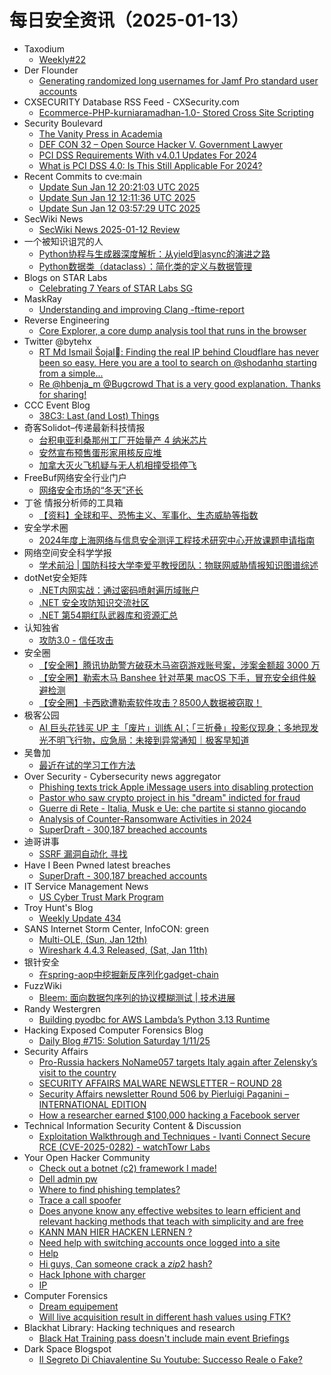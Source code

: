 # 每日安全资讯（2025-01-13）

- Taxodium
  - [Weekly#22](https://taxodium.ink/22.html)
- Der Flounder
  - [Generating randomized long usernames for Jamf Pro standard user accounts](https://derflounder.wordpress.com/2025/01/12/generating-randomized-long-usernames-for-jamf-pro-standard-users/)
- CXSECURITY Database RSS Feed - CXSecurity.com
  - [Ecommerce-PHP-kurniaramadhan-1.0- Stored Cross Site Scripting](https://cxsecurity.com/issue/WLB-2025010013)
- Security Boulevard
  - [The Vanity Press in Academia](https://securityboulevard.com/2025/01/the-vanity-press-in-academia/)
  - [DEF CON 32 –  Open Source Hacker V. Government Lawyer](https://securityboulevard.com/2025/01/def-con-32-open-source-hacker-v-government-lawyer/)
  - [PCI DSS Requirements With v4.0.1 Updates For 2024](https://securityboulevard.com/2025/01/pci-dss-requirements-with-v4-0-1-updates-for-2024/)
  - [What is PCI DSS 4.0: Is This Still Applicable For 2024?](https://securityboulevard.com/2025/01/what-is-pci-dss-4-0-is-this-still-applicable-for-2024/)
- Recent Commits to cve:main
  - [Update Sun Jan 12 20:21:03 UTC 2025](https://github.com/trickest/cve/commit/cc05860a3fa72fd7eeb469c2f4c3c2393bdf9799)
  - [Update Sun Jan 12 12:11:36 UTC 2025](https://github.com/trickest/cve/commit/bc5f623348434ad1564e0c0b3b25484b76ac5bce)
  - [Update Sun Jan 12 03:57:29 UTC 2025](https://github.com/trickest/cve/commit/53bdd20be67eb117cbfb421f1172dacc167ade8d)
- SecWiki News
  - [SecWiki News 2025-01-12 Review](http://www.sec-wiki.com/?2025-01-12)
- 一个被知识诅咒的人
  - [Python协程与生成器深度解析：从yield到async的演进之路](https://blog.csdn.net/nokiaguy/article/details/145091808)
  - [Python数据类（dataclass）：简化类的定义与数据管理](https://blog.csdn.net/nokiaguy/article/details/145091802)
- Blogs on STAR Labs
  - [Celebrating 7 Years of STAR Labs SG](https://starlabs.sg/blog/2025/01-celebrating-7-years/)
- MaskRay
  - [Understanding and improving Clang -ftime-report](https://maskray.me/blog/2025-01-12-understanding-and-improving-clang-ftime-report)
- Reverse Engineering
  - [Core Explorer, a core dump analysis tool that runs in the browser](https://www.reddit.com/r/ReverseEngineering/comments/1hzy97x/core_explorer_a_core_dump_analysis_tool_that_runs/)
- Twitter @bytehx
  - [RT Md Ismail Šojal: Finding the real IP behind Cloudflare has never been so easy. Here you are a tool to search on @shodanhq starting from a simple...](https://x.com/bytehx343/status/1878630764046364680)
  - [Re @hbenja_m @Bugcrowd That is a very good explanation. Thanks for sharing!](https://x.com/bytehx343/status/1878340302697824475)
- CCC Event Blog
  - [38C3: Last (and Lost) Things](https://events.ccc.de/2025/01/12/38c3-last-things/)
- 奇客Solidot–传递最新科技情报
  - [台积电亚利桑那州工厂开始量产 4 纳米芯片](https://www.solidot.org/story?sid=80310)
  - [安然宣布预售蛋形家用核反应堆](https://www.solidot.org/story?sid=80309)
  - [加拿大灭火飞机疑与无人机相撞受损停飞](https://www.solidot.org/story?sid=80308)
- FreeBuf网络安全行业门户
  - [网络安全市场的“冬天”还长](https://www.freebuf.com/articles/neopoints/419651.html)
- 丁爸 情报分析师的工具箱
  - [【资料】全球和平、恐怖主义、军事化、生态威胁等指数](https://mp.weixin.qq.com/s?__biz=MzI2MTE0NTE3Mw==&mid=2651148514&idx=1&sn=3662709654286db5bff36e15df25195b&chksm=f1af27d8c6d8aece6156e703a95e85d1ba2b73fefb64d14a75c43344e36d8f73bacd9081ee78&scene=58&subscene=0#rd)
- 安全学术圈
  - [2024年度上海网络与信息安全测评工程技术研究中心开放课题申请指南](https://mp.weixin.qq.com/s?__biz=MzU5MTM5MTQ2MA==&mid=2247491552&idx=1&sn=f1a376f0e49cff2ddca8fd74d0ecb5d9&chksm=fe2ee06bc959697dfc17c1f03a2e333582869bfcf92999139190432c960e259a75bb8f9aef7d&scene=58&subscene=0#rd)
- 网络空间安全科学学报
  - [学术前沿 | 国防科技大学李爱平教授团队：物联网威胁情报知识图谱综述](https://mp.weixin.qq.com/s?__biz=MzI0NjU2NDMwNQ==&mid=2247504588&idx=1&sn=2d8592df92f5803bf485752d5f217d87&chksm=e9bfc672dec84f64e1b5b257c4048e3bbf80232a46cb63503acfd5a8c04a35f89fca0fc9aaa4&scene=58&subscene=0#rd)
- dotNet安全矩阵
  - [.NET内网实战：通过密码喷射遍历域账户](https://mp.weixin.qq.com/s?__biz=MzUyOTc3NTQ5MA==&mid=2247498161&idx=1&sn=be37da545ba59c118c2d8331ddebf95e&chksm=fa59575ccd2ede4a649d9a0b0a50098ed73b9a63406c87ad5501b7b911333561666fb79b058a&scene=58&subscene=0#rd)
  - [.NET 安全攻防知识交流社区](https://mp.weixin.qq.com/s?__biz=MzUyOTc3NTQ5MA==&mid=2247498161&idx=2&sn=cb9eb4af6f38a0fdf4bec4b4c0b9af0e&chksm=fa59575ccd2ede4af7bc01070c20719aa57677190a7abc5c307d5d82adcea645f6d47879c671&scene=58&subscene=0#rd)
  - [.NET 第54期红队武器库和资源汇总](https://mp.weixin.qq.com/s?__biz=MzUyOTc3NTQ5MA==&mid=2247498161&idx=3&sn=0bdf117aa614c48e6e2fa2e51a3e83eb&chksm=fa59575ccd2ede4a84e6210bd8ee96f463cb3a9b0b75bb9c70b96a5a0bdc4420e9ed4ed132fd&scene=58&subscene=0#rd)
- 认知独省
  - [攻防3.0 - 信任攻击](https://mp.weixin.qq.com/s?__biz=MzU0NTI4MDQwMQ==&mid=2247484194&idx=1&sn=cb404b0fcfa2490d458d482fa704e98a&chksm=fb6e1bdccc1992cafa5f8bb0a62392a5c3106254f7cf233badf5cd133389fd95f6ac43fdde1d&scene=58&subscene=0#rd)
- 安全圈
  - [【安全圈】腾讯协助警方破获木马盗窃游戏账号案，涉案金额超 3000 万](https://mp.weixin.qq.com/s?__biz=MzIzMzE4NDU1OQ==&mid=2652067304&idx=1&sn=e99889dcbf4e15a2ad7a2217e3f850a3&chksm=f36e79a8c419f0be15d9a86cb5b587e283772858d26f145297e29b9b3cde7371bfdb14bf0184&scene=58&subscene=0#rd)
  - [【安全圈】勒索木马 Banshee 针对苹果 macOS 下手，冒充安全组件躲避检测](https://mp.weixin.qq.com/s?__biz=MzIzMzE4NDU1OQ==&mid=2652067304&idx=2&sn=72944b1de7bb9205840492e28ba936b4&chksm=f36e79a8c419f0beeb3739f5c2b85fca0f00fde58f920f33c1f515465e6d0cb38db195bc441a&scene=58&subscene=0#rd)
  - [【安全圈】卡西欧遭勒索软件攻击？8500人数据被窃取！](https://mp.weixin.qq.com/s?__biz=MzIzMzE4NDU1OQ==&mid=2652067304&idx=3&sn=1f094579cd41cb8e1f1583f6eb592503&chksm=f36e79a8c419f0be1987e866d745c558b9b4a20e4ada1f1f63ccf2a0b42d84e9bf4434724c69&scene=58&subscene=0#rd)
- 极客公园
  - [AI 巨头花钱买 UP 主「废片」训练 AI；「三折叠」投影仪现身；多地现发光不明飞行物，应急局：未接到异常通知｜极客早知道](https://mp.weixin.qq.com/s?__biz=MTMwNDMwODQ0MQ==&mid=2653071852&idx=1&sn=8bfae10375f4237c5a546b2df6f3acac&chksm=7e57d45a49205d4c804e47147898cbc9af5d4a4c7a5749e93da824310ba3f5332631ec136946&scene=58&subscene=0#rd)
- 吴鲁加
  - [最近在试的学习工作方法](https://mp.weixin.qq.com/s?__biz=Mzg5NDY4ODM1MA==&mid=2247485142&idx=1&sn=404d04f9faadc52634e236ebd8a95b9a&chksm=c01a8be7f76d02f16927f92ee10be8d20555c480f00ae93e372a6421d5e07b5fdcd0d10c252f&scene=58&subscene=0#rd)
- Over Security - Cybersecurity news aggregator
  - [Phishing texts trick Apple iMessage users into disabling protection](https://www.bleepingcomputer.com/news/security/phishing-texts-trick-apple-imessage-users-into-disabling-protection/)
  - [Pastor who saw crypto project in his "dream" indicted for fraud](https://www.bleepingcomputer.com/news/legal/pastor-who-saw-crypto-project-in-his-dream-indicted-for-fraud/)
  - [Guerre di Rete - Italia, Musk e Ue: che partite si stanno giocando](https://guerredirete.substack.com/p/guerre-di-rete-italia-musk-e-ue-che)
  - [Analysis of Counter-Ransomware Activities in 2024](https://blog.bushidotoken.net/2025/01/analysis-of-counter-ransomware.html)
  - [SuperDraft - 300,187 breached accounts](https://haveibeenpwned.com/PwnedWebsites#SuperDraft)
- 迪哥讲事
  - [SSRF 漏洞自动化 寻找](https://mp.weixin.qq.com/s?__biz=MzIzMTIzNTM0MA==&mid=2247496832&idx=1&sn=5c72712e20772f2279b09ca9a748afc2&chksm=e8a5fee3dfd277f5990fbe3dfe7247c7dd7bf125a233ad4ec99a8afb49b1b2e29ae25f7866b6&scene=58&subscene=0#rd)
- Have I Been Pwned latest breaches
  - [SuperDraft - 300,187 breached accounts](https://haveibeenpwned.com/PwnedWebsites#SuperDraft)
- IT Service Management News
  - [US Cyber Trust Mark Program](http://blog.cesaregallotti.it/2025/01/us-cyber-trust-mark-program.html)
- Troy Hunt's Blog
  - [Weekly Update 434](https://www.troyhunt.com/weekly-update-434/)
- SANS Internet Storm Center, InfoCON: green
  - [Multi-OLE, (Sun, Jan 12th)](https://isc.sans.edu/diary/rss/31580)
  - [Wireshark 4.4.3 Released, (Sat, Jan 11th)](https://isc.sans.edu/diary/rss/31578)
- 银针安全
  - [在spring-aop中挖掘新反序列化gadget-chain](https://mp.weixin.qq.com/s?__biz=Mzg2MDY2ODc5MA==&mid=2247484198&idx=1&sn=6b6a82bb543e879295b7cd2d85f3a37f&chksm=ce23953ff9541c29418831b4e192b385e5c92d59562b40a7a28283e8468773caac9ad9736b1c&scene=58&subscene=0#rd)
- FuzzWiki
  - [Bleem: 面向数据包序列的协议模糊测试 | 技术进展](https://mp.weixin.qq.com/s?__biz=MzU1NTEzODc3MQ==&mid=2247486874&idx=1&sn=311b59a1953758bc2f69485cbf107d4b&chksm=fbd9a626ccae2f30d7167e5d9ee742af35355e569368a8dbc1d983fbcb3d90104f174138b5fa&scene=58&subscene=0#rd)
- Randy Westergren
  - [Building pyodbc for AWS Lambda’s Python 3.13 Runtime](https://randywestergren.com/building-pyodbc-for-aws-lambdas-python-3-13-runtime/)
- Hacking Exposed Computer Forensics Blog
  - [Daily Blog #715: Solution Saturday 1/11/25](https://www.hecfblog.com/2025/01/daily-blog-715-solution-saturday-11125.html)
- Security Affairs
  - [Pro-Russia hackers NoName057 targets Italy again after Zelensky’s visit to the country](https://securityaffairs.com/172982/hacktivism/noname057-targets-italy.html)
  - [SECURITY AFFAIRS MALWARE NEWSLETTER – ROUND 28](https://securityaffairs.com/172978/malware/security-affairs-malware-newsletter-round-28.html)
  - [Security Affairs newsletter Round 506 by Pierluigi Paganini – INTERNATIONAL EDITION](https://securityaffairs.com/172972/breaking-news/security-affairs-newsletter-round-506-by-pierluigi-paganini-international-edition.html)
  - [How a researcher earned $100,000 hacking a Facebook server](https://securityaffairs.com/172964/hacking/researcher-earned-100000-hacking-facebook-server.html)
- Technical Information Security Content & Discussion
  - [Exploitation Walkthrough and Techniques - Ivanti Connect Secure RCE (CVE-2025-0282) - watchTowr Labs](https://www.reddit.com/r/netsec/comments/1hzipca/exploitation_walkthrough_and_techniques_ivanti/)
- Your Open Hacker Community
  - [Check out a botnet (c2) framework I made!](https://www.reddit.com/r/HowToHack/comments/1hztta4/check_out_a_botnet_c2_framework_i_made/)
  - [Dell admin pw](https://www.reddit.com/r/HowToHack/comments/1hzvwwu/dell_admin_pw/)
  - [Where to find phishing templates?](https://www.reddit.com/r/HowToHack/comments/1hzlv04/where_to_find_phishing_templates/)
  - [Trace a call spoofer](https://www.reddit.com/r/HowToHack/comments/1hzpbak/trace_a_call_spoofer/)
  - [Does anyone know any effective websites to learn efficient and relevant hacking methods that teach with simplicity and are free](https://www.reddit.com/r/HowToHack/comments/1hzsc4j/does_anyone_know_any_effective_websites_to_learn/)
  - [KANN MAN HIER HACKEN LERNEN ?](https://www.reddit.com/r/HowToHack/comments/1hzv1o0/kann_man_hier_hacken_lernen/)
  - [Need help with switching accounts once logged into a site](https://www.reddit.com/r/HowToHack/comments/1hzjamc/need_help_with_switching_accounts_once_logged/)
  - [Help](https://www.reddit.com/r/HowToHack/comments/1hzi5gh/help/)
  - [Hi guys, Can someone crack a $zip2$ hash?](https://www.reddit.com/r/HowToHack/comments/1hzgzjv/hi_guys_can_someone_crack_a_zip2_hash/)
  - [Hack Iphone with charger](https://www.reddit.com/r/HowToHack/comments/1hzbsmp/hack_iphone_with_charger/)
  - [IP](https://www.reddit.com/r/HowToHack/comments/1hzdh3n/ip/)
- Computer Forensics
  - [Dream equipement](https://www.reddit.com/r/computerforensics/comments/1hzw6t7/dream_equipement/)
  - [Will live acquisition result in different hash values using FTK?](https://www.reddit.com/r/computerforensics/comments/1hzp7ny/will_live_acquisition_result_in_different_hash/)
- Blackhat Library: Hacking techniques and research
  - [Black Hat Training pass doesn't include main event Briefings](https://www.reddit.com/r/blackhat/comments/1hzs0nd/black_hat_training_pass_doesnt_include_main_event/)
- Dark Space Blogspot
  - [Il Segreto Di Chiavalentine Su Youtube: Successo Reale o Fake?](http://darkwhite666.blogspot.com/2025/01/il-segreto-del-successo-di.html)
